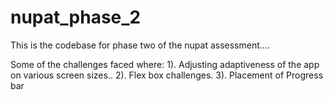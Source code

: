 # nupat_phase_2

This is the codebase for phase two of the nupat assessment....

Some of the challenges faced where:
1). Adjusting adaptiveness of the app on various screen sizes..
2). Flex box challenges.
3). Placement of Progress bar
